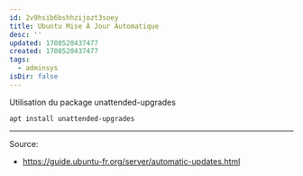 ```yaml
---
id: 2v9hsib6bshhzijozt3soey
title: Ubuntu Mise À Jour Automatique
desc: ''
updated: 1708520437477
created: 1708520437477
tags:
  - adminsys
isDir: false
---
```


Utilisation du package unattended-upgrades

```
apt install unattended-upgrades
```



--- 

Source:
- https://guide.ubuntu-fr.org/server/automatic-updates.html